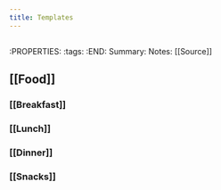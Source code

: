 ```yaml
---
title: Templates
---
```


## 
:PROPERTIES:
:tags: 
:END:
Summary:
Notes:
[[Source]]
## [[Food]]
### [[Breakfast]]
####
### [[Lunch]]
####
### [[Dinner]]
####
### [[Snacks]]
###
